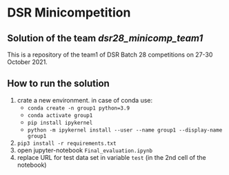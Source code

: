 # DSR Minicompetition
## Solution of the team _dsr28_minicomp_team1_

This is a repository of the team1 of DSR Batch 28 competitions on 27-30 October 2021.

## How to run the solution
1. crate a new environment.
    in case of conda use: 
    - `conda create -n group1 python=3.9`
    - `conda activate group1`
    - `pip install ipykernel`
    - `python -m ipykernel install --user --name group1 --display-name group1`
2. `pip3 install -r requirements.txt`
3. open jupyter-notebook `Final_evaluation.ipynb`
4. replace URL for test data set in variable `test` (in the 2nd cell of the notebook)
